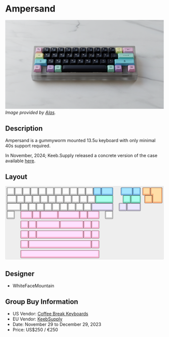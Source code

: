 # Ampersand
![](./Images/ampersand_cover.png)
*Image provided by [Alas](https://www.cbkbd.com/).*

## Description
Ampersand is a gummyworm mounted 13.5u keyboard with only minimal 40s support required.

In November, 2024; Keeb.Supply released a concrete version of the case available [here](https://keeb.supply/products/amperconcrete).

## Layout
![](./Images/ampersand_layout.png)

## Designer
- WhiteFaceMountain

## Group Buy Information
- US Vendor: [Coffee Break Keyboards](https://cbkbd.com)
- EU Vendor: [KeebSupply](https://keeb.supply)
- Date: November 29 to December 29, 2023
- Price: US$250 / €250
